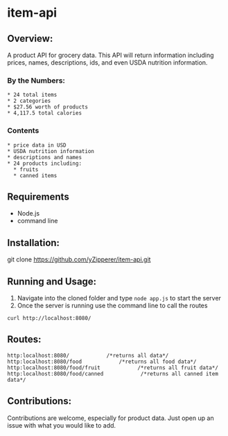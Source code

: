 # item-api

## Overview:
  A product API for grocery data. This API will return information including prices, names, descriptions, ids, and even USDA nutrition information.
  
  ### By the Numbers:
    * 24 total items
    * 2 categories
    * $27.56 worth of products
    * 4,117.5 total calories

  ### Contents
    * price data in USD
    * USDA nutrition information
    * descriptions and names
    * 24 products including:
      * fruits
      * canned items
    


## Requirements

  * Node.js
  * command line

## Installation:
  
  git clone https://github.com/yZipperer/item-api.git
  
## Running and Usage:

  1. Navigate into the cloned folder and type ```node app.js``` to start the server
  2. Once the server is running use the command line to call the routes
  
  ```
  curl http://localhost:8080/
  ```
  
## Routes:

  ```
  http:localhost:8080/            /*returns all data*/
  http:localhost:8080/food            /*returns all food data*/
  http:localhost:8080/food/fruit            /*returns all fruit data*/
  http:localhost:8080/food/canned            /*returns all canned item data*/           
  ```

## Contributions:
  Contributions are welcome, especially for product data. Just open up an issue with what you would like to add.
